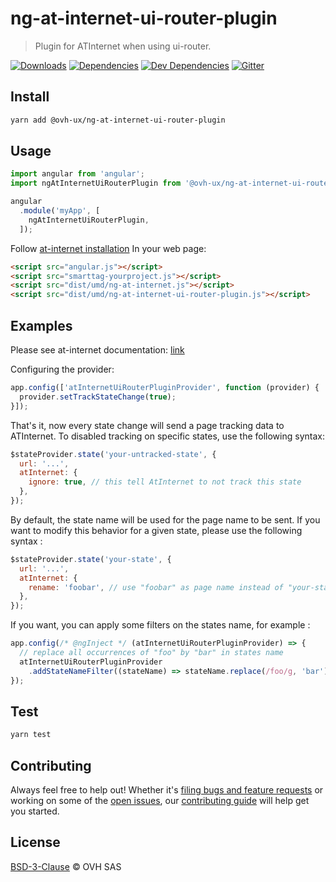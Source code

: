 # ng-at-internet-ui-router-plugin

> Plugin for ATInternet when using ui-router.

[![Downloads](https://badgen.net/npm/dt/@ovh-ux/ng-at-internet-ui-router-plugin)](https://npmjs.com/package/@ovh-ux/ng-at-internet-ui-router-plugin) [![Dependencies](https://badgen.net/david/dep/ovh-ux/ng-at-internet-ui-router-plugin)](https://npmjs.com/package/@ovh-ux/ng-at-internet-ui-router-plugin?activeTab=dependencies) [![Dev Dependencies](https://badgen.net/david/dev/ovh-ux/ng-at-internet-ui-router-plugin)](https://npmjs.com/package/@ovh-ux/ng-at-internet-ui-router-plugin?activeTab=dependencies) [![Gitter](https://badgen.net/badge/gitter/ovh-ux/blue?icon=gitter)](https://gitter.im/ovh/ux)

## Install

```sh
yarn add @ovh-ux/ng-at-internet-ui-router-plugin
```

## Usage

```js
import angular from 'angular';
import ngAtInternetUiRouterPlugin from '@ovh-ux/ng-at-internet-ui-router-plugin';

angular
  .module('myApp', [
    ngAtInternetUiRouterPlugin,
  ]);
```

Follow [at-internet installation](https://github.com/ovh-ux/ng-at-internet/blob/master/README.md)
In your web page:

```html
<script src="angular.js"></script>
<script src="smarttag-yourproject.js"></script>
<script src="dist/umd/ng-at-internet.js"></script>
<script src="dist/umd/ng-at-internet-ui-router-plugin.js"></script>
```

## Examples

Please see at-internet documentation:
[link](https://github.com/ovh-ux/ng-at-internet/blob/master/README.md)

Configuring the provider:

```js
app.config(['atInternetUiRouterPluginProvider', function (provider) {
  provider.setTrackStateChange(true);
}]);
```

That's it, now every state change will send a page tracking data to ATInternet.
To disabled tracking on specific states, use the following syntax:

```js
$stateProvider.state('your-untracked-state', {
  url: '...',
  atInternet: {
    ignore: true, // this tell AtInternet to not track this state
  },
});
```

By default, the state name will be used for the page name to be sent. If you want to modify this behavior
for a given state, please use the following syntax :

```js
$stateProvider.state('your-state', {
  url: '...',
  atInternet: {
    rename: 'foobar', // use "foobar" as page name instead of "your-state"
  },
});
```

If you want, you can apply some filters on the states name, for example :

```js
app.config(/* @ngInject */ (atInternetUiRouterPluginProvider) => {
  // replace all occurrences of "foo" by "bar" in states name
  atInternetUiRouterPluginProvider
    .addStateNameFilter((stateName) => stateName.replace(/foo/g, 'bar'));
});
```

## Test

```sh
yarn test
```

## Contributing

Always feel free to help out! Whether it's [filing bugs and feature requests](https://github.com/ovh-ux/ng-at-internet-ui-router-plugin/issues/new) or working on some of the [open issues](https://github.com/ovh-ux/ng-at-internet-ui-router-plugin/issues), our [contributing guide](CONTRIBUTING.md) will help get you started.

## License

[BSD-3-Clause](LICENSE) © OVH SAS
